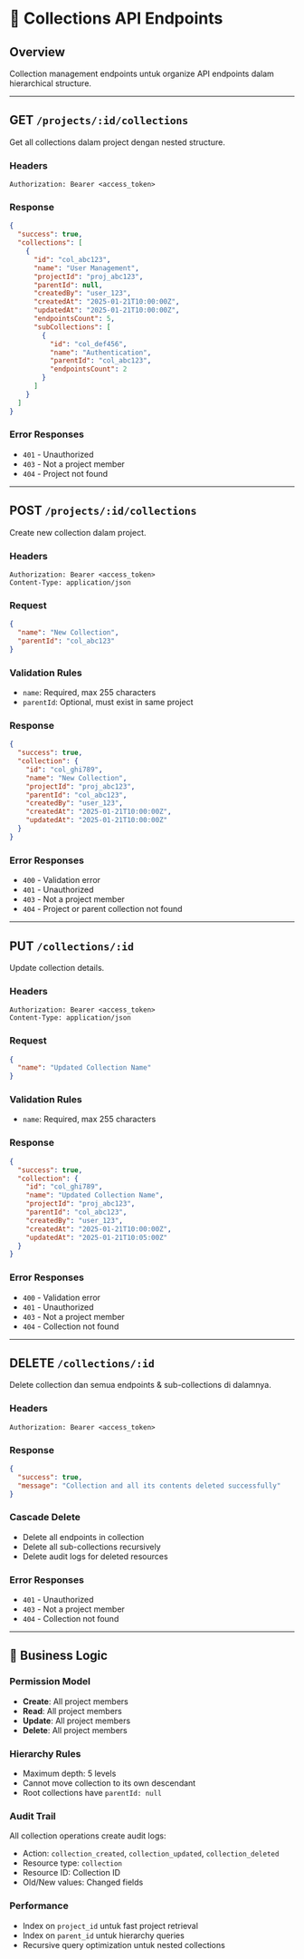 # 📁 Collections API Endpoints

## Overview
Collection management endpoints untuk organize API endpoints dalam hierarchical structure.

---

## GET `/projects/:id/collections`
Get all collections dalam project dengan nested structure.

### Headers
```
Authorization: Bearer <access_token>
```

### Response
```json
{
  "success": true,
  "collections": [
    {
      "id": "col_abc123",
      "name": "User Management",
      "projectId": "proj_abc123",
      "parentId": null,
      "createdBy": "user_123",
      "createdAt": "2025-01-21T10:00:00Z",
      "updatedAt": "2025-01-21T10:00:00Z",
      "endpointsCount": 5,
      "subCollections": [
        {
          "id": "col_def456",
          "name": "Authentication",
          "parentId": "col_abc123",
          "endpointsCount": 2
        }
      ]
    }
  ]
}
```

### Error Responses
- `401` - Unauthorized
- `403` - Not a project member
- `404` - Project not found

---

## POST `/projects/:id/collections`
Create new collection dalam project.

### Headers
```
Authorization: Bearer <access_token>
Content-Type: application/json
```

### Request
```json
{
  "name": "New Collection",
  "parentId": "col_abc123"
}
```

### Validation Rules
- `name`: Required, max 255 characters
- `parentId`: Optional, must exist in same project

### Response
```json
{
  "success": true,
  "collection": {
    "id": "col_ghi789",
    "name": "New Collection",
    "projectId": "proj_abc123",
    "parentId": "col_abc123",
    "createdBy": "user_123",
    "createdAt": "2025-01-21T10:00:00Z",
    "updatedAt": "2025-01-21T10:00:00Z"
  }
}
```

### Error Responses
- `400` - Validation error
- `401` - Unauthorized
- `403` - Not a project member
- `404` - Project or parent collection not found

---

## PUT `/collections/:id`
Update collection details.

### Headers
```
Authorization: Bearer <access_token>
Content-Type: application/json
```

### Request
```json
{
  "name": "Updated Collection Name"
}
```

### Validation Rules
- `name`: Required, max 255 characters

### Response
```json
{
  "success": true,
  "collection": {
    "id": "col_ghi789",
    "name": "Updated Collection Name",
    "projectId": "proj_abc123",
    "parentId": "col_abc123",
    "createdBy": "user_123",
    "createdAt": "2025-01-21T10:00:00Z",
    "updatedAt": "2025-01-21T10:05:00Z"
  }
}
```

### Error Responses
- `400` - Validation error
- `401` - Unauthorized
- `403` - Not a project member
- `404` - Collection not found

---

## DELETE `/collections/:id`
Delete collection dan semua endpoints & sub-collections di dalamnya.

### Headers
```
Authorization: Bearer <access_token>
```

### Response
```json
{
  "success": true,
  "message": "Collection and all its contents deleted successfully"
}
```

### Cascade Delete
- Delete all endpoints in collection
- Delete all sub-collections recursively
- Delete audit logs for deleted resources

### Error Responses
- `401` - Unauthorized
- `403` - Not a project member
- `404` - Collection not found

---

## 🔧 Business Logic

### Permission Model
- **Create**: All project members
- **Read**: All project members
- **Update**: All project members
- **Delete**: All project members

### Hierarchy Rules
- Maximum depth: 5 levels
- Cannot move collection to its own descendant
- Root collections have `parentId: null`

### Audit Trail
All collection operations create audit logs:
- Action: `collection_created`, `collection_updated`, `collection_deleted`
- Resource type: `collection`
- Resource ID: Collection ID
- Old/New values: Changed fields

### Performance
- Index on `project_id` untuk fast project retrieval
- Index on `parent_id` untuk hierarchy queries
- Recursive query optimization untuk nested collections